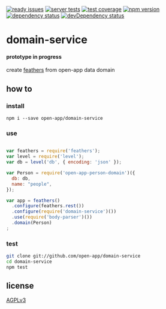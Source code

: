 [![ready issues](https://badge.waffle.io/open-app/domain-service.png?label=ready&title=Ready)](https://waffle.io/open-app/domain-service)
[![server tests](https://travis-ci.org/open-app/domain-service.png)](https://travis-ci.org/open-app/domain-service)
[![test coverage](https://img.shields.io/coveralls/open-app/domain-service.svg)](https://coveralls.io/r/open-app/domain-service)
[![npm version](https://badge.fury.io/js/open-app-domain-service.png)](https://npmjs.org/package/open-app-domain-service)
[![dependency status](https://david-dm.org/open-app/domain-service.png)](https://david-dm.org/open-app/domain-service)
[![devDependency status](https://david-dm.org/open-app/domain-service/dev-status.png)](https://david-dm.org/open-app/domain-service#info=devDependencies)

# domain-service

#### prototype in progress

create [feathers](http://feathersjs.com) from open-app data domain

## how to

### install

`npm i --save open-app/domain-service`

### use

```javascript

var feathers = require('feathers');
var level = require('level');
var db = level('db', { encoding: 'json' });

var Person = require('open-app-person-domain')({
  db: db,
  name: "people",
});

var app = feathers()
  .configure(feathers.rest())
  .configure(require('domain-service')())
  .use(require('body-parser')())
  .domain(Person)
;
```

### test

```bash
git clone git://github.com/open-app/domain-service
cd domain-service
npm test
```

## license

[AGPLv3](LICENSE)
